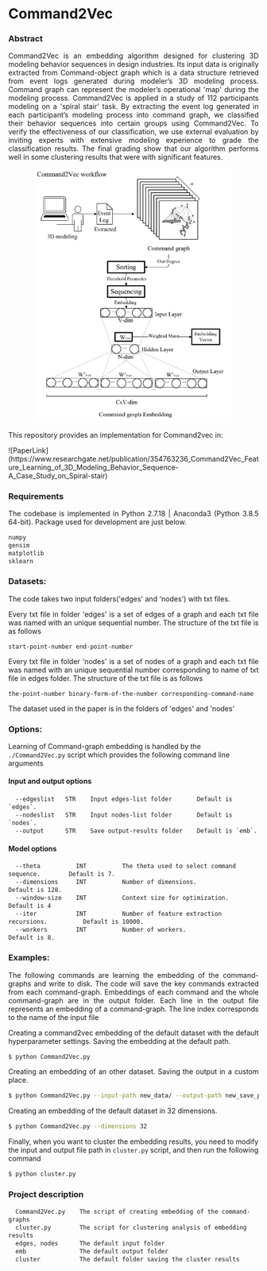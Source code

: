 Command2Vec
=========================


### Abstract

<p align="justify">Command2Vec is an embedding algorithm designed for clustering 3D modeling behavior sequences in design industries. Its input data is originally extracted from Command-object graph which is a data structure retrieved from event logs generated during modeler’s 3D modeling process. Command graph can represent the modeler’s operational 'map' during the modeling process. Command2Vec is applied in a study of 112 participants modeling on a 'spiral stair' task. By extracting the event log generated in each participant’s modeling process into command graph, we classified their behavior sequences into certain groups using Command2Vec. To verify the effectiveness of our classification, we use external evaluation by inviting experts with extensive modeling experience to grade the classification results. The final grading show that our algorithm performs well in some clustering results that were with significant features.</p>

<div align=center><img src="./workflow.png" width="400"/></div>

<p align="justify">This repository provides an implementation for Command2vec in:</p>
![PaperLink](https://www.researchgate.net/publication/354763236_Command2Vec_Feature_Learning_of_3D_Modeling_Behavior_Sequence-A_Case_Study_on_Spiral-stair)


### Requirements

<p align="justify">The codebase is implemented in Python 2.7.18 | Anaconda3 (Python 3.8.5 64-bit). Package used for development are just below.</p>

```
numpy             
gensim           
matplotlib        
sklearn
```

### Datasets:
<p align="justify">The code takes two input folders('edges' and 'nodes') with txt files. </p>

<p align="justify">Every txt file in folder 'edges' is a set of edges of a graph and each txt file was named with an unique sequential number. The structure of the txt file is as follows</p>

```
start-point-number end-point-number
```

<p align="justify">Every txt file in folder 'nodes' is a set of nodes of a graph and each txt file was named with an unique sequential number corresponding to name of txt file in edges folder. The structure of the txt file is as follows</p>

```
the-point-number binary-form-of-the-number corresponding-command-name
```

<p align="justify">The dataset used in the paper is in the folders of 'edges' and 'nodes'</p>

### Options:

Learning of Command-graph embedding is handled by the `./Command2Vec.py` script which provides the following command line arguments

#### Input and output options

```
  --edgeslist   STR    Input edges-list folder       Default is `edges`.
  --nodeslist   STR    Input nodes-list folder       Default is `nodes`.
  --output      STR    Save output-results folder    Default is `emb`.
```

#### Model options

```
  --theta          INT          The theta used to select command sequence.        Default is 7.
  --dimensions     INT          Number of dimensions.                             Default is 128.
  --window-size    INT          Context size for optimization.                    Default is 4
  --iter           INT          Number of feature extraction recursions.          Default is 10000.
  --workers        INT          Number of workers.                                Default is 8.
```

### Examples:
<p align="justify">The following commands are learning the embedding of the command-graphs and write to disk. The code will save the key commands extracted from each command-graph. Embeddings of each command and the whole command-graph are in the output folder. Each line in the output file represents an embedding of a command-graph. The line index corresponds to the name of the input file</p>

<p align="justify">Creating a command2vec embedding of the default dataset with the default hyperparameter settings. Saving the embedding at the default path.</p>

```sh
$ python Command2Vec.py
```

<p align="justify">Creating an embedding of an other dataset. Saving the output in a custom place.</p>

```sh
$ python Command2Vec.py --input-path new_data/ --output-path new_save_path/
```

<p align="justify">Creating an embedding of the default dataset in 32 dimensions.</p>

```sh
$ python Command2Vec.py --dimensions 32
```

Finally, when you want to cluster the embedding results, you need to modify the input and output file path in `cluster.py` script, and then run the following command

```sh
$ python cluster.py
```

### Project description

```
  Command2Vec.py    The script of creating embedding of the command-graphs
  cluster.py        The script for clustering analysis of embedding results
  edges, nodes      The default input folder
  emb               The default output folder
  cluster           The default folder saving the cluster results
```

